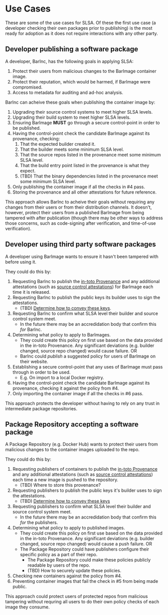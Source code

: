 # Use Cases

These are some of the use cases for SLSA. Of these the first use case (a developer checking
their own packages prior to publishing) is the most ready for adoption as it does not require
interactions with any other party.

## Developer publishing a software package

A developer, BarInc, has the following goals in applying SLSA:

1.  Protect their users from malicious changes to the BarImage container image.
2.  Protect their reputation, which would be harmed, if BarImage were compromised.
3.  Access to metadata for auditing and ad-hoc analysis.

BarInc can acheive these goals when publishing the container image by:

1.  Upgrading their source control systems to meet higher SLSA levels.
2.  Upgrading their build system to meet higher SLSA levels.
3.  Ensuring BarImage **MUST** go through a secure control-point in order to be published.
4.  Having the control-point check the candidate BarImage against its provenance, checking:
    1.  That the expected builder created it.
    2.  That the builder meets some minimum SLSA level.
    3.  That the source repos listed in the provenance meet some minimum SLSA level.
    4.  That the build entry point listed in the provenance is what they expect.
    5.  (TBD) That the binary dependencies listed in the provenance meet some minimum SLSA level.
5.  Only publishing the container image if all the checks in #4 pass.
6.  Storing the provenance and all other attestations for future reference.

This approach allows BarInc to acheive their goals without requiring any changes from their users
or from their distribution channels. It doesn't, however, protect their users from a published
BarImage from being tampered with after publication (though there may be other ways to address
those concerns, such as code-signing after verification, and time-of-use verification).

## Developer using third party software packages

A developer using BarImage wants to ensure it hasn't been tampered with before using it.

They could do this by:

1.  Requesting BarInc to publish the [in-toto Provenance] and any additional attestations (such
    as [source control attestations]) for BarImage each time it is released.
2.  Requesting BarInc to publish the public keys its builder uses to sign the attestations.
    -   (TBD) [Determine how to convey these keys].
3.  Requesting BarInc to confirm what SLSA level their builder and source control system meet.
    -   In the future there may be an accredidation body that confirm this _for_ BarInc.
4.  Determining what policy to apply to BarImages.
    -   They could create this policy on first use based on the data provided in the in-toto Provenance.
      Any significant deviations (e.g. builder changed, source repo changed) would cause failure. OR
    -   BarInc could _publish_ a suggested policy for users of BarImage on their website.
5.  Establishing a secure control-point that any uses of BarImage must pass through in order to be used.
    -   E.g. On import to a local Docker registry.
6.  Having the control-point check the candidate BarImage against its provenance, checking it against the
    policy from #4.
7.  Only importing the container image if all the checks in #6 pass.

This approach protects the developer without having to rely on any trust in intermediate package
repositories.

## Package Repository accepting a software package

A Package Repository (e.g. Docker Hub) wants to protect their users from malicious changes to the
container images uploaded to the repo.

They could do this by:

1.  Requesting publishers of containers to publish the [in-toto Provenance] and any additional
    attestations (such as [source control attestations]) each time a new image is pushed to the
    repository.
    -   (TBD) Where to store this provenance?
2.  Requesting publishers to publish the public keys it's builder uses to sign the attestations.
    -   (TBD) [Determine how to convey these keys]
3.  Requesting publishers to confirm what SLSA level their builder and source control system meet.
    -   In the future there may be an accredidation body that confirm this _for_ the publishers.
4.  Determining what policy to apply to published images.
    -   They could create this policy on first use based on the data provided in the in-toto Provenance.
      Any significant deviations (e.g. builder changed, source repo changed) would cause a push
      failure. OR
    -   The Package Repository could have publishers configure their specific policy as a part of their
      repo.
        -   The Package Repository could make these policies publicly readable by users of the repo.
        -   (TBD) How to securely update these policies.
5.  Checking new containers against the policy from #4.
6.  Preventing container images that fail the check in #5 from being made public.

This approach could protect users of protected repos from malicious tampering without requring all
users to do their own policy checks of each image they consume.

[determine how to convey these keys]: https://github.com/slsa-framework/slsa/issues/101
[in-toto provenance]: https://github.com/in-toto/attestation/blob/main/spec/predicates/provenance.md
[source control attestations]: https://github.com/in-toto/attestation/issues/47
